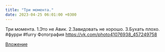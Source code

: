 ```yaml
---
title: "Три момента."
date: 2023-04-25 06:01:00 +0300
---
```


Три момента.
1.Это не Авик.
2.Завидовать не хорошо.
3.Бухать плохо.
#фурри #furry
Фотография
https://vk.com/photo41076938_457249758

[Вложение](https://vk.com/photo41076938_457249758)
